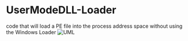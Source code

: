 # UserModeDLL-Loader
code that will load a PE file into the process address space without using the Windows Loader
![UML](https://user-images.githubusercontent.com/82488869/185762222-8f314a76-e41b-4237-93ab-5d6c1cc29b99.PNG)
